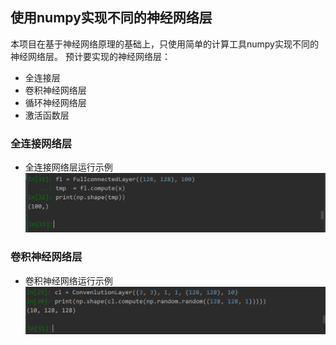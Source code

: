 ## 使用numpy实现不同的神经网络层
本项目在基于神经网络原理的基础上，只使用简单的计算工具numpy实现不同的神经网络层。
预计要实现的神经网络层：
* 全连接层
* 卷积神经网络层
* 循环神经网络层
* 激活函数层

### 全连接网络层
* 全连接网络层运行示例
![全连接网络运行示例](figs/fl_example.PNG)
### 卷积神经网络层
* 卷积神经网络运行示例
![卷积神经网络运行示例](figs/cl_example.PNG)

